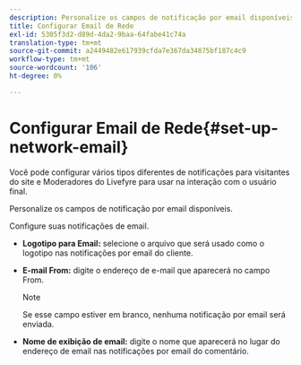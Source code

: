```yaml
---
description: Personalize os campos de notificação por email disponíveis.
title: Configurar Email de Rede
exl-id: 5305f3d2-d89d-4da2-9baa-64fabe41c74a
translation-type: tm+mt
source-git-commit: a2449482e617939cfda7e367da34875bf187c4c9
workflow-type: tm+mt
source-wordcount: '106'
ht-degree: 0%

---
```


# Configurar Email de Rede{#set-up-network-email}

Você pode configurar vários tipos diferentes de notificações para visitantes do site e Moderadores do Livefyre para usar na interação com o usuário final.

Personalize os campos de notificação por email disponíveis.

Configure suas notificações de email.

* **Logotipo para Email:** selecione o arquivo que será usado como o logotipo nas notificações por email do cliente.
* **E-mail From:** digite o endereço de e-mail que aparecerá no campo From.

   >[!NOTE]
   >
   >Se esse campo estiver em branco, nenhuma notificação por email será enviada.

* **Nome de exibição de email:** digite o nome que aparecerá no lugar do endereço de email nas notificações por email do comentário.
